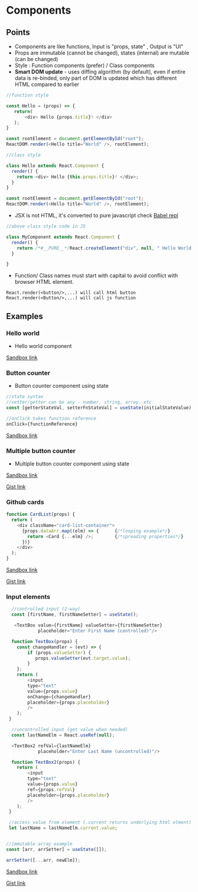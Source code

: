 # Components

## Points
- Components are like functions, Input is "props, state" , Output is "UI"
- Props are immutable (cannot be changed), states (internal) are mutable (can be changed)
- Style : Function components (prefer) / Class components
- **Smart DOM update** - uses diffing algorithm (by default), even if entire data is re-binded, only part of DOM is updated which has different HTML compared to earlier

```js
//function style

const Hello = (props) => {
   return(
       <div> Hello {props.title}! </div>
   );
}

const rootElement = document.getElementById("root");
ReactDOM.render(<Hello title="World" />, rootElement);

``` 

```js
//class style

class Hello extends React.Component {
  render() {
    return <div> Hello {this.props.title}! </div>;
  }
}

const rootElement = document.getElementById("root");
ReactDOM.render(<Hello title="World" />, rootElement);
``` 

- JSX is not HTML, it's converted to pure javascript check [Babel repl](https://babeljs.io/repl)

```js
//above class style code in JS

class MyComponent extends React.Component {
  render() {
    return /*#__PURE__*/React.createElement("div", null, " Hello World! ");
  }

}
```

- Function/ Class names must start with capital to avoid conflict with browser HTML element.

```
React.render(<button/>,...) will call html button
React.render(<Button/>,...) will call js function
```

## Examples
### Hello world
- Hello world component

[Sandbox link](https://codesandbox.io/s/mystifying-hopper-lwntn)


<script src="https://gist.github.com/PrasanKumar93/efd9d23e34a6d92cd661d36992335160.js"></script>

### Button counter
- Button counter component using state

```js
//state syntax
//setter/getter can be any - number, string, array..etc
const [getterStateVal, setterFnStateVal] = useState(initialStateValue);

//onClick takes function reference
onClick={functionReference}
```

[Sandbox link](https://codesandbox.io/s/gifted-almeida-rmu0b)

<script src="https://gist.github.com/PrasanKumar93/94acf5af3ce27b50bcb3bfccd80b1ebf.js"></script>


### Multiple button counter

- Multiple button counter component using state

[Sandbox link](https://codesandbox.io/s/recursing-oskar-7b614)

[Gist link](https://gist.github.com/PrasanKumar93/bf571346b178f5662d845cce12d03554)


### Github cards

```js
function CardList(props) {
  return (
    <div className="card-list-container">
      {props.dataArr.map((elm) => {      {/*looping example*/}
        return <Card {...elm} />;        {/*spreading properties*/}
      })}
    </div>
  );
}
```

[Sandbox link](https://codesandbox.io/s/exciting-haze-i41ms?file=/src/index.js)

[Gist link](https://gist.github.com/PrasanKumar93/666dde7a1455805a15c9d6d7a1e576bb)


### Input elements

```js
  //controlled input (2-way)
  const [firstName, firstNameSetter] = useState();

   <TextBox value={firstName} valueSetter={firstNameSetter}
            placeholder="Enter First Name (controlled)"/>

  function TextBox(props) {
    const changeHandler = (evt) => {
        if (props.valueSetter) {
           props.valueSetter(evt.target.value);
        }
    };
    return (
        <input
        type="text"
        value={props.value}
        onChange={changeHandler}
        placeholder={props.placeholder}
        />
    );
 }          

```

```js
  //uncontrolled input (get value when needed)
  const lastNameElm = React.useRef(null);

  <TextBox2 refVal={lastNameElm}
            placeholder="Enter Last Name (uncontrolled)"/>

  function TextBox2(props) {
    return (
        <input
        type="text"
        value={props.value}
        ref={props.refVal}
        placeholder={props.placeholder}
        />
    );
 } 

 //access value from element (.current returns underlying html elment)
 let lastName = lastNameElm.current.value;           

```

```js

//immutable array example
const [arr, arrSetter] = useState([]);

arrSetter([...arr, newElm]);

```

[Sandbox link](https://codesandbox.io/s/dazzling-ritchie-z05j6?file=/src/index.js)

[Gist link](https://gist.github.com/PrasanKumar93/90c8e8c44e118767c1b61a469010e3ec)